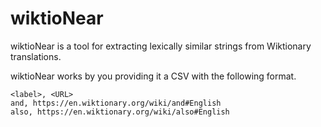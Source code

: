 # wiktioNear
wiktioNear is a tool for extracting lexically similar strings from Wiktionary translations.

wiktioNear works by you providing it a CSV with the following format.

```
<label>, <URL>
and, https://en.wiktionary.org/wiki/and#English
also, https://en.wiktionary.org/wiki/also#English
```
